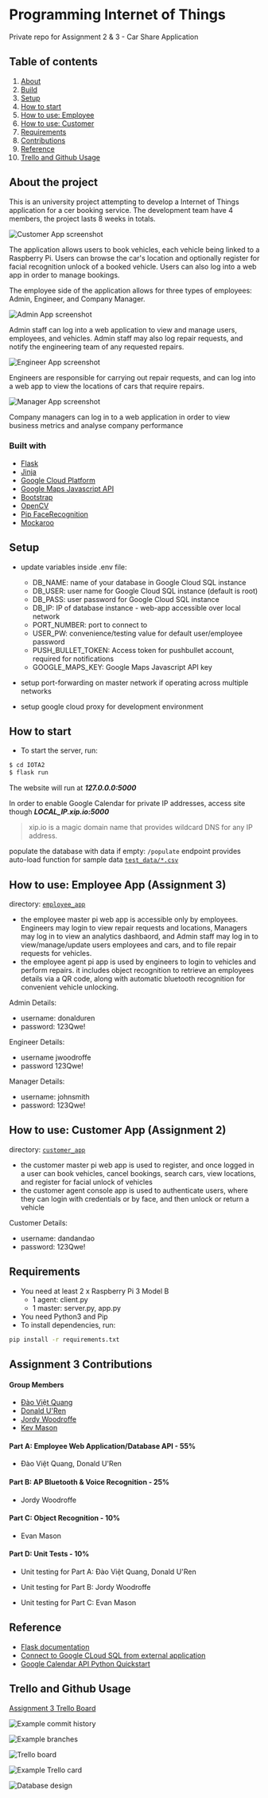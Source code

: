 # Programming Internet of Things
Private repo for Assignment 2 & 3 - Car Share Application

## Table of contents
1. [About](#about-the-project)
2. [Build](#built-with)
3. [Setup](#setup)
4. [How to start](#how-to-start)
5. [How to use: Employee](#how-to-use-employee-app-assignment-3)
6. [How to use: Customer](#how-to-use-customer-app-assignment-2)
7. [Requirements](#requirements)
8. [Contributions](#assignment-3-contributions)
9. [Reference](#reference)
10. [Trello and Github Usage](#trello-and-github-usage)


## About the project
This is an university project attempting to develop a Internet of Things application for a cer booking service. The development team have 4 members, the project lasts 8 weeks in totals.

![Customer App screenshot](https://github.com/jordanwoodroffe/IOTA2/blob/a3-mp-app/wiki/customer.png)

The application allows users to book vehicles, each vehicle being linked to a Raspberry Pi. Users can browse the car's 
location and optionally register for facial recognition unlock of a booked vehicle. Users can also log into a web app
in order to manage bookings.

The employee side of the application allows for three types of employees: Admin, Engineer, and Company Manager.

![Admin App screenshot](https://github.com/jordanwoodroffe/IOTA2/blob/a3-mp-app/wiki/admin.png)

Admin staff can log into a web application to view and manage users, employees, and vehicles. Admin staff may also log
repair requests, and notify the engineering team of any requested repairs. 

![Engineer App screenshot](https://github.com/jordanwoodroffe/IOTA2/blob/a3-mp-app/wiki/engineer.png)

Engineers are responsible for carrying out repair requests, and can log into a web app to view the locations of cars 
that require repairs. 

![Manager App screenshot](https://github.com/jordanwoodroffe/IOTA2/blob/a3-mp-app/wiki/manager.png)

Company managers can log in to a web application in order to view business metrics and analyse company performance

### Built with
- [Flask](https://palletsprojects.com/p/flask/)
- [Jinja](https://jinja.palletsprojects.com/en/2.11.x/)
- [Google Cloud Platform](https://cloud.google.com/)
- [Google Maps Javascript API](https://developers.google.com/maps/documentation/javascript/)
- [Bootstrap](https://getbootstrap.com/)
- [OpenCV](https://pypi.org/project/opencv-python/)
- [Pip FaceRecognition](https://pypi.org/project/face-recognition/)
- [Mockaroo](https://mockaroo.com/)

## Setup
- update variables inside .env file:   
  - DB_NAME: name of your database in Google Cloud SQL instance
  - DB_USER: user name for Google Cloud SQL instance (default is root)
  - DB_PASS: user password for Google Cloud SQL instance
  - DB_IP: IP of database instance - web-app accessible over local network
  - PORT_NUMBER: port to connect to
  - USER_PW: convenience/testing value for default user/employee password
  - PUSH_BULLET_TOKEN: Access token for pushbullet account, required for notifications
  - GOOGLE_MAPS_KEY: Google Maps Javascript API key

- setup port-forwarding on master network if operating across multiple networks

- setup google cloud proxy for development environment

## How to start
- To start the server, run:

```sh
$ cd IOTA2
$ flask run
```
The website will run at ***127.0.0.0:5000***

In order to enable Google Calendar for private IP addresses, access site though ***LOCAL_IP.xip.io:5000***
> xip.io is a magic domain name that provides wildcard DNS for any IP address.

populate the database with data if empty:
```/populate``` endpoint provides auto-load function for sample data [```test_data/*.csv```](https://github.com/jordanwoodroffe/IOTA2/test_data)


## How to use: Employee App (Assignment 3)
directory: [```employee_app```](https://github.com/jordanwoodroffe/IOTA2/employee_app)
- the employee master pi web app is accessible only by employees. Engineers may login to view repair requests and locations, Managers may log in to view an analytics dashbaord, and 
Admin staff may log in to view/manage/update users employees and cars, and to file repair requests for vehicles.
- the employee agent pi app is used by engineers to login to vehicles and perform repairs. it includes object recognition to retrieve an employees details via a QR code, along with automatic bluetooth recognition for convenient vehicle unlocking.

Admin Details:
- username: donalduren 
- password: 123Qwe!

Engineer Details:
- username jwoodroffe 
- password 123Qwe!

Manager Details:
- username: johnsmith 
- password: 123Qwe!

## How to use: Customer App (Assignment 2)
directory: [```customer_app```](https://github.com/jordanwoodroffe/IOTA2/customer_app)
- the customer master pi web app is used to register, and once logged in a user can book vehicles, cancel bookings, search cars, view locations, and register for facial unlock of vehicles
- the customer agent console app is used to authenticate users, where they can login with credentials or by face, and then unlock or return a vehicle

Customer Details:
- username: dandandao
- password: 123Qwe!

## Requirements
- You need at least 2 x Raspberry Pi 3 Model B
  - 1 agent: client.py
  - 1 master: server.py, app.py
- You need Python3 and Pip
- To install dependencies, run:
```sh
pip install -r requirements.txt
```

## Assignment 3 Contributions
#### Group Members
- [Đào Việt Quang](https://github.com/DanDanDao)
- [Donald U'Ren](https://github.com/donald-uren)
- [Jordy Woodroffe](https://github.com/jordanwoodroffe)
- [Kev Mason](https://github.com/Evzy)

#### Part A: Employee Web Application/Database API - 55%
- Đào Việt Quang, Donald U'Ren

#### Part B: AP Bluetooth & Voice Recognition - 25%
- Jordy Woodroffe

#### Part C: Object Recognition - 10%
- Evan Mason

#### Part D: Unit Tests - 10%
- Unit testing for Part A: Đào Việt Quang, Donald U'Ren

- Unit testing for Part B: Jordy Woodroffe

- Unit testing for Part C: Evan Mason


## Reference
- [Flask documentation](https://flask.palletsprojects.com/en/1.1.x/)
- [Connect to Google CLoud SQL from external application](https://cloud.google.com/sql/docs/mysql/connect-external-app)
- [Google Calendar API Python Quickstart](https://developers.google.com/calendar/quickstart/python)

## Trello and Github Usage

[Assignment 3 Trello Board](https://trello.com/b/vUtlSkvC/iot-a3)

![Example commit history](https://github.com/jordanwoodroffe/IOTA2/blob/a3-mp-app/wiki/commits.png)

![Example branches](https://github.com/jordanwoodroffe/IOTA2/blob/a3-mp-app/wiki/branches.png)

![Trello board](https://github.com/jordanwoodroffe/IOTA2/blob/a3-mp-app/wiki/trello1.png)

![Example Trello card](https://github.com/jordanwoodroffe/IOTA2/blob/a3-mp-app/wiki/trello2.png)

![Database design](https://github.com/jordanwoodroffe/IOTA2/blob/a3-mp-app/wiki/database.png)

